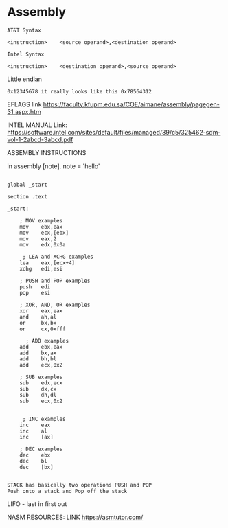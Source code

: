 # Assembly
```
AT&T Syntax

<instruction>    <source operand>,<destination operand>

```

```
Intel Syntax

<instruction>    <destination operand>,<source operand>

```
Little endian

```
0x12345678 it really looks like this 0x78564312

```
EFLAGS link 
https://faculty.kfupm.edu.sa/COE/aimane/assembly/pagegen-31.aspx.htm


INTEL MANUAL
Link: https://software.intel.com/sites/default/files/managed/39/c5/325462-sdm-vol-1-2abcd-3abcd.pdf

ASSEMBLY INSTRUCTIONS

in assembly [note].     note = 'hello'


```

global _start

section .text

_start:

    ; MOV examples
    mov    ebx,eax
    mov    ecx,[ebx]
    mov    eax,2
    mov    edx,0x0a
    
     ; LEA and XCHG examples
    lea    eax,[ecx+4]
    xchg   edi,esi

    ; PUSH and POP examples
    push   edi
    pop    esi

    ; XOR, AND, OR examples
    xor    eax,eax
    and    ah,al
    or     bx,bx
    or     cx,0xfff 
    
      ; ADD examples
    add    ebx,eax
    add    bx,ax
    add    bh,bl
    add    ecx,0x2

    ; SUB examples
    sub    edx,ecx
    sub    dx,cx
    sub    dh,dl
    sub    ecx,0x2
    
    
     ; INC examples
    inc    eax
    inc    al
    inc    [ax]

    ; DEC examples
    dec    ebx
    dec    bl
    dec    [bx]
    
```
    STACK has basically two operations PUSH and POP
    Push onto a stack and Pop off the stack
    
LIFO - last in first out

NASM RESOURCES:
LINK https://asmtutor.com/


    
    
    
    
    
    
    
    
    
    
    
